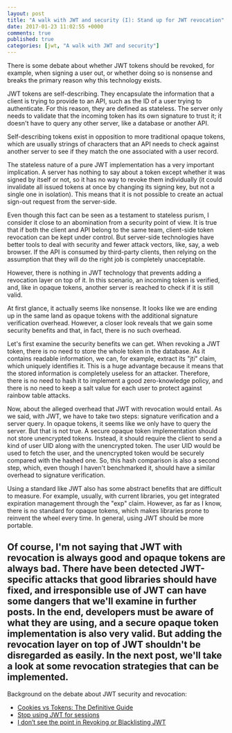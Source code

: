 ```yaml
---
layout: post
title: "A walk with JWT and security (I): Stand up for JWT revocation"
date: 2017-01-23 11:02:55 +0000
comments: true
published: true
categories: [jwt, "A walk with JWT and security"]
---
```

There is some debate about whether JWT tokens should be revoked, for example, when signing a user out, or whether doing so is nonsense and breaks the primary reason why this technology exists.

JWT tokens are self-describing. They encapsulate the information that a client is trying to provide to an API, such as the ID of a user trying to authenticate. For this reason, they are defined as stateless. The server only needs to validate that the incoming token has its own signature to trust it; it doesn't have to query any other server, like a database or another API.

Self-describing tokens exist in opposition to more traditional opaque tokens, which are usually strings of characters that an API needs to check against another server to see if they match the one associated with a user record.

The stateless nature of a pure JWT implementation has a very important implication. A server has nothing to say about a token except whether it was signed by itself or not, so it has no way to revoke them individually (it could invalidate all issued tokens at once by changing its signing key, but not a single one in isolation). This means that it is not possible to create an actual sign-out request from the server-side.

Even though this fact can be seen as a testament to stateless purism, I consider it close to an abomination from a security point of view. It is true that if both the client and API belong to the same team, client-side token revocation can be kept under control. But server-side technologies have better tools to deal with security and fewer attack vectors, like, say, a web browser. If the API is consumed by third-party clients, then relying on the assumption that they will do the right job is completely unacceptable.

However, there is nothing in JWT technology that prevents adding a revocation layer on top of it. In this scenario, an incoming token is verified, and, like in opaque tokens, another server is reached to check if it is still valid.

At first glance, it actually seems like nonsense. It looks like we are ending up in the same land as opaque tokens with the additional signature verification overhead. However, a closer look reveals that we gain some security benefits and that, in fact, there is no such overhead.

Let's first examine the security benefits we can get. When revoking a JWT token, there is no need to store the whole token in the database. As it contains readable information, we can, for example, extract its "jti" claim, which uniquely identifies it. This is a huge advantage because it means that the stored information is completely useless for an attacker. Therefore, there is no need to hash it to implement a good zero-knowledge policy, and there is no need to keep a salt value for each user to protect against rainbow table attacks.

Now, about the alleged overhead that JWT with revocation would entail. As we said, with JWT, we have to take two steps: signature verification and a server query. In opaque tokens, it seems like we only have to query the server. But that is not true. A secure opaque token implementation should not store unencrypted tokens. Instead, it should require the client to send a kind of user UID along with the unencrypted token. The user UID would be used to fetch the user, and the unencrypted token would be securely compared with the hashed one. So, this hash comparison is also a second step, which, even though I haven't benchmarked it, should have a similar overhead to signature verification.

Using a standard like JWT also has some abstract benefits that are difficult to measure. For example, usually, with current libraries, you get integrated expiration management through the "exp" claim. However, as far as I know, there is no standard for opaque tokens, which makes libraries prone to reinvent the wheel every time. In general, using JWT should be more portable.

Of course, I'm not saying that JWT with revocation is always good and opaque tokens are always bad. There have been detected JWT-specific attacks that good libraries should have fixed, and irresponsible use of JWT can have some dangers that we'll examine in further posts. In the end, developers must be aware of what they are using, and a secure opaque token implementation is also very valid. But adding the revocation layer on top of JWT shouldn't be disregarded as easily. In the next post, we'll take a look at some revocation strategies that can be implemented.
---

Background on the debate about JWT security and revocation:

- [Cookies vs Tokens: The Definitive Guide](https://auth0.com/blog/cookies-vs-tokens-definitive-guide/)
- [Stop using JWT for sessions](http://cryto.net/~joepie91/blog/2016/06/13/stop-using-jwt-for-sessions/)
- [I don’t see the point in Revoking or Blacklisting JWT](https://www.dinochiesa.net/?p=1388)
